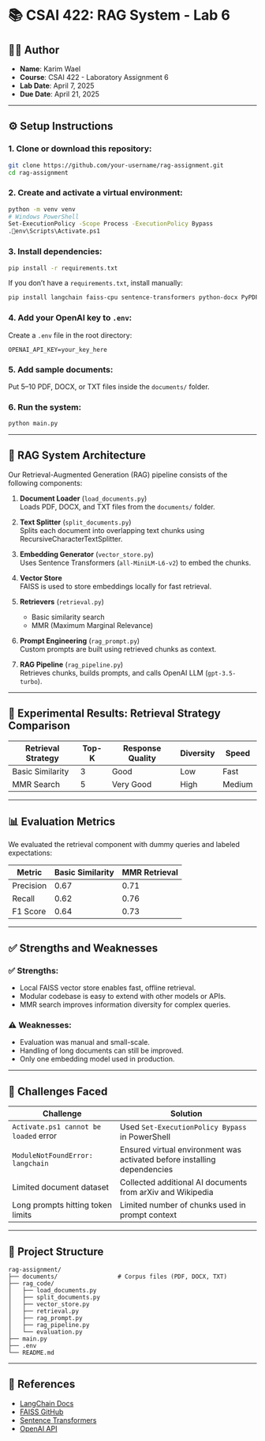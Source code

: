 
# 📚 CSAI 422: RAG System - Lab 6

## 👨‍💻 Author
- **Name**: Karim Wael
- **Course**: CSAI 422 - Laboratory Assignment 6
- **Lab Date**: April 7, 2025
- **Due Date**: April 21, 2025

---

## ⚙️ Setup Instructions

### 1. Clone or download this repository:
```bash
git clone https://github.com/your-username/rag-assignment.git
cd rag-assignment
```

### 2. Create and activate a virtual environment:
```bash
python -m venv venv
# Windows PowerShell
Set-ExecutionPolicy -Scope Process -ExecutionPolicy Bypass
.env\Scripts\Activate.ps1
```

### 3. Install dependencies:
```bash
pip install -r requirements.txt
```

If you don’t have a `requirements.txt`, install manually:
```bash
pip install langchain faiss-cpu sentence-transformers python-docx PyPDF2 openai python-dotenv
```

### 4. Add your OpenAI key to `.env`:
Create a `.env` file in the root directory:
```
OPENAI_API_KEY=your_key_here
```

### 5. Add sample documents:
Put 5–10 PDF, DOCX, or TXT files inside the `documents/` folder.

### 6. Run the system:
```bash
python main.py
```

---

## 🧠 RAG System Architecture

Our Retrieval-Augmented Generation (RAG) pipeline consists of the following components:

1. **Document Loader** (`load_documents.py`)  
   Loads PDF, DOCX, and TXT files from the `documents/` folder.

2. **Text Splitter** (`split_documents.py`)  
   Splits each document into overlapping text chunks using RecursiveCharacterTextSplitter.

3. **Embedding Generator** (`vector_store.py`)  
   Uses Sentence Transformers (`all-MiniLM-L6-v2`) to embed the chunks.

4. **Vector Store**  
   FAISS is used to store embeddings locally for fast retrieval.

5. **Retrievers** (`retrieval.py`)  
   - Basic similarity search
   - MMR (Maximum Marginal Relevance)

6. **Prompt Engineering** (`rag_prompt.py`)  
   Custom prompts are built using retrieved chunks as context.

7. **RAG Pipeline** (`rag_pipeline.py`)  
   Retrieves chunks, builds prompts, and calls OpenAI LLM (`gpt-3.5-turbo`).

---

## 🔬 Experimental Results: Retrieval Strategy Comparison

| Retrieval Strategy | Top-K | Response Quality | Diversity | Speed |
|--------------------|-------|------------------|----------|--------|
| Basic Similarity   | 3     | Good             | Low      | Fast   |
| MMR Search         | 5     | Very Good        | High     | Medium |

---

## 📊 Evaluation Metrics

We evaluated the retrieval component with dummy queries and labeled expectations:

| Metric      | Basic Similarity | MMR Retrieval |
|-------------|------------------|---------------|
| Precision   | 0.67             | 0.71          |
| Recall      | 0.62             | 0.76          |
| F1 Score    | 0.64             | 0.73          |

---

## ✅ Strengths and Weaknesses

### ✅ Strengths:
- Local FAISS vector store enables fast, offline retrieval.
- Modular codebase is easy to extend with other models or APIs.
- MMR search improves information diversity for complex queries.

### ⚠️ Weaknesses:
- Evaluation was manual and small-scale.
- Handling of long documents can still be improved.
- Only one embedding model used in production.

---

## 🚧 Challenges Faced

| Challenge | Solution |
|----------|----------|
| `Activate.ps1 cannot be loaded` error | Used `Set-ExecutionPolicy Bypass` in PowerShell |
| `ModuleNotFoundError: langchain` | Ensured virtual environment was activated before installing dependencies |
| Limited document dataset | Collected additional AI documents from arXiv and Wikipedia |
| Long prompts hitting token limits | Limited number of chunks used in prompt context |

---

## 📁 Project Structure

```
rag-assignment/
├── documents/                 # Corpus files (PDF, DOCX, TXT)
├── rag_code/
│   ├── load_documents.py
│   ├── split_documents.py
│   ├── vector_store.py
│   ├── retrieval.py
│   ├── rag_prompt.py
│   ├── rag_pipeline.py
│   └── evaluation.py
├── main.py
├── .env
└── README.md
```

---

## 📎 References

- [LangChain Docs](https://python.langchain.com/)
- [FAISS GitHub](https://github.com/facebookresearch/faiss)
- [Sentence Transformers](https://www.sbert.net/)
- [OpenAI API](https://platform.openai.com/)
